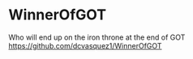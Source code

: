 # WinnerOfGOT
Who will end up on the iron throne at the end of GOT
https://github.com/dcvasquez1/WinnerOfGOT
